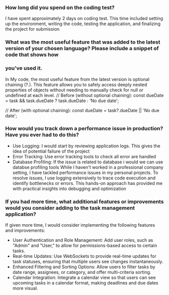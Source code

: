 ### How long did you spend on the coding test?
   I have spent approximately 2 days on coding test. This time included setting up the environment, writing the code,
   testing the application, and finalizing the project for submission
   
### What was the most useful feature that was added to the latest version of your chosen language? Please include a snippet of code that shows how
### you've used it.
  In My code, the most useful feature from the latest version is optional chaining (?.). This feature allows you to safely access deeply nested 
  properties of objects without needing to manually check for null or undefined at each level.
  // Before (without optional chaining):
   const dueDate = task && task.dueDate ? task.dueDate : 'No due date';
   
  // After (with optional chaining):
   const dueDate = task?.dueDate || 'No due date';

### How would you track down a performance issue in production? Have you ever had to do this?
   - Use Logging: I would start by reviewing application logs. This gives the idea of potential failure of the project
   - Error Tracking: Use error tracking tools to check all error are handled
   - Database Profiling: If the issue is related to database i would we can use databse profiling tools
  While I haven't worked in a professional company setting, I have tackled performance issues in my personal projects.
  To resolve issues, I use logging extensively to trace code execution and identify bottlenecks or errors.
  This hands-on approach has provided me with practical insights into debugging and optimization

### If you had more time, what additional features or improvements would you consider adding to the task management application?
  If given more time, I would consider implementing the following features and improvements:
  - User Authentication and Role Management: Add user roles, such as "Admin" and "User," to allow for permissions-based access to certain tasks.
  - Real-time Updates: Use WebSockets to provide real-time updates for task statuses, ensuring that multiple users see changes instantaneously.
  - Enhanced Filtering and Sorting Options: Allow users to filter tasks by date range, assignees, or category, and offer multi-criteria sorting.
  - Calendar Integration: Integrate a calendar view so that users can see upcoming tasks in a calendar format, making deadlines and due dates more visual.

   
